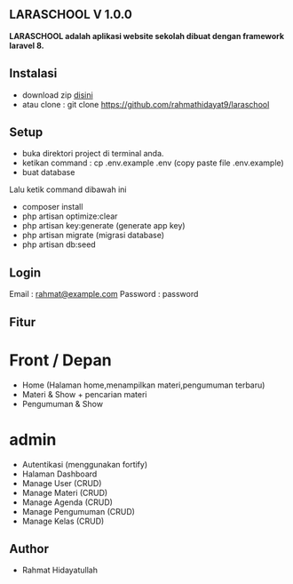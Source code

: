 ## LARASCHOOL V 1.0.0
<p><b>
LARASCHOOL adalah aplikasi website sekolah dibuat dengan framework laravel 8.
</b></p>

## Instalasi
- download zip <a href="https://github.com/rahmathidayat9/laraschool/archive/master.zip">disini</a> 
- atau clone : git clone https://github.com/rahmathidayat9/laraschool

## Setup
- buka direktori project di terminal anda.
- ketikan command : cp .env.example .env (copy paste file .env.example)
- buat database 

Lalu ketik command dibawah ini
- composer install
- php artisan optimize:clear 
- php artisan key:generate (generate app key)
- php artisan migrate (migrasi database)
- php artisan db:seed 

## Login
Email : rahmat@example.com
Password : password

## Fitur
# Front / Depan
- Home (Halaman home,menampilkan materi,pengumuman terbaru) 
- Materi & Show + pencarian materi  
- Pengumuman & Show

# admin
- Autentikasi (menggunakan fortify)
- Halaman Dashboard
- Manage User (CRUD)
- Manage Materi (CRUD)
- Manage Agenda (CRUD)
- Manage Pengumuman (CRUD)
- Manage Kelas (CRUD)

## Author
- Rahmat Hidayatullah
